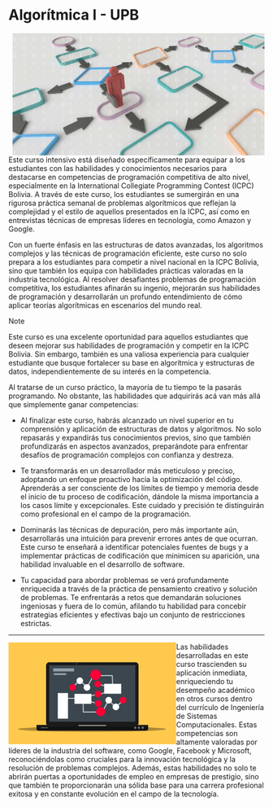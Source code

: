 # Algorítmica I - UPB</h1>

<img src="./image.jpg" height="240px" align="right"/>

Este curso intensivo está diseñado específicamente para equipar a los estudiantes con las habilidades y conocimientos necesarios para destacarse en competencias de programación competitiva de alto nivel, especialmente en la International Collegiate Programming Contest (ICPC) Bolivia. A través de este curso, los estudiantes se sumergirán en una rigurosa práctica semanal de problemas algorítmicos que reflejan la complejidad y el estilo de aquellos presentados en la ICPC, así como en entrevistas técnicas de empresas líderes en tecnología, como Amazon y Google.

Con un fuerte énfasis en las estructuras de datos avanzadas, los algoritmos complejos y las técnicas de programación eficiente, este curso no solo prepara a los estudiantes para competir a nivel nacional en la ICPC Bolivia, sino que también los equipa con habilidades prácticas valoradas en la industria tecnológica. Al resolver desafiantes problemas de programación competitiva, los estudiantes afinarán su ingenio, mejorarán sus habilidades de programación y desarrollarán un profundo entendimiento de cómo aplicar teorías algorítmicas en escenarios del mundo real.

> [!NOTE]
> Este curso es una excelente oportunidad para aquellos estudiantes que deseen mejorar sus habilidades de programación y competir en la ICPC Bolivia. Sin embargo, también es una valiosa experiencia para cualquier estudiante que busque fortalecer su base en algorítmica y estructuras de datos, independientemente de su interés en la competencia.

Al tratarse de un curso práctico, la mayoría de tu tiempo te la pasarás programando. No obstante, las habilidades que adquirirás acá van más allá que simplemente ganar competencias:

- Al finalizar este curso, habrás alcanzado un nivel superior en tu comprensión y aplicación de estructuras de datos y algoritmos. No solo repasarás y expandirás tus conocimientos previos, sino que también profundizarás en aspectos avanzados, preparándote para enfrentar desafíos de programación complejos con confianza y destreza.

- Te transformarás en un desarrollador más meticuloso y preciso, adoptando un enfoque proactivo hacia la optimización del código. Aprenderás a ser consciente de los límites de tiempo y memoria desde el inicio de tu proceso de codificación, dándole la misma importancia a los casos límite y excepcionales. Este cuidado y precisión te distinguirán como profesional en el campo de la programación.

- Dominarás las técnicas de depuración, pero más importante aún, desarrollarás una intuición para prevenir errores antes de que ocurran. Este curso te enseñará a identificar potenciales fuentes de bugs y a implementar prácticas de codificación que minimicen su aparición, una habilidad invaluable en el desarrollo de software.

- Tu capacidad para abordar problemas se verá profundamente enriquecida a través de la práctica de pensamiento creativo y solución de problemas. Te enfrentarás a retos que demandarán soluciones ingeniosas y fuera de lo común, afilando tu habilidad para concebir estrategias eficientes y efectivas bajo un conjunto de restricciones estrictas.
___
<img src="./algorithm.webp" align="left" height="200px"/>

Las habilidades desarrolladas en este curso trascienden su aplicación inmediata, enriqueciendo tu desempeño académico en otros cursos dentro del currículo de Ingeniería de Sistemas Computacionales. Estas competencias son altamente valoradas por líderes de la industria del software, como Google, Facebook y Microsoft, reconociéndolas como cruciales para la innovación tecnológica y la resolución de problemas complejos. Además, estas habilidades no solo te abrirán puertas a oportunidades de empleo en empresas de prestigio, sino que también te proporcionarán una sólida base para una carrera profesional exitosa y en constante evolución en el campo de la tecnología.
